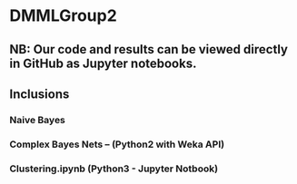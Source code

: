 # DMMLGroup2

## NB: Our code and results can be viewed directly in GitHub as Jupyter notebooks.

## Inclusions

### Naive Bayes
### Complex Bayes Nets – (Python2 with Weka API)
### Clustering.ipynb (Python3 - Jupyter Notbook)